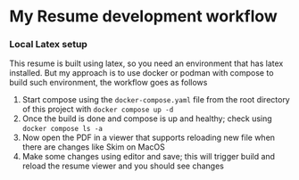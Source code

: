 # My Resume development workflow

### Local Latex setup

This resume is built using latex, so you need an environment that has latex installed. But my approach is to use docker or podman with compose to build such environment, the workflow goes as follows

1. Start compose using the `docker-compose.yaml` file from the root directory of this project with `docker compose up -d`
2. Once the build is done and compose is up and healthy; check using `docker compose ls -a`
3. Now open the PDF in a viewer that supports reloading new file when there are changes like Skim on MacOS
4. Make some changes using editor and save; this will trigger build and reload the resume viewer and you should see changes
